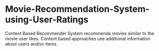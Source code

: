 # Movie-Recommendation-System-using-User-Ratings
Content Based Recommender System recommends movies similar to the movie user likes.
Content based approaches use additional information about users and/or items.
